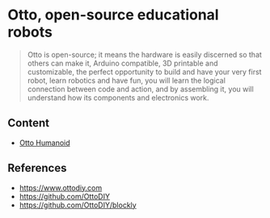 # Otto, open-source educational robots
> Otto is open-source; it means the hardware is easily discerned so that others can make it, Arduino compatible, 3D printable and customizable, the perfect opportunity to build and have your very first robot, learn robotics and have fun, you will learn the logical connection between code and action, and by assembling it, you will understand how its components and electronics work.

## Content 
* [Otto Humanoid](humanoid/README.md)

## References 
* https://www.ottodiy.com
* https://github.com/OttoDIY
* https://github.com/OttoDIY/blockly 